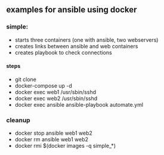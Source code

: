 ## examples for ansible using docker

### simple:

- starts three containers (one with ansible, two webservers)
- creates links between ansible and web containers
- creates playbook to check connections

#### steps
  - git clone
  - docker-compose up -d
  - docker exec web1 /usr/sbin/sshd
  - docker exec web2 /usr/sbin/sshd
  - docker exec ansible ansible-playbook automate.yml

### cleanup
  - docker stop ansible web1 web2
  - docker rm ansible web1 web2
  - docker rmi $(docker images -q simple_*)
